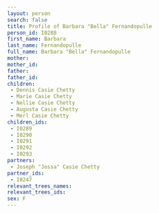 ```yaml
---
layout: person
search: false
title: Profile of Barbara "Bella" Fernandopulle
person_id: I0288
first_name: Barbara
last_name: Fernandopulle
full_name: Barbara "Bella" Fernandopulle
mother: 
mother_id: 
father: 
father_id: 
children:
 - Dennis Casie Chetty
 - Marie Casie Chetty
 - Nellie Casie Chetty
 - Augusta Casie Chetty
 - Merl Casie Chetty
children_ids:
 - I0289
 - I0290
 - I0291
 - I0292
 - I0293
partners:
 - Joseph "Jossa" Casie Chetty
partner_ids:
 - I0247
relevant_trees_names:
relevant_trees_ids:
sex: F
---
```


